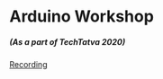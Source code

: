# Arduino Workshop
##### (As a part of TechTatva 2020)

[Recording](https://drive.google.com/file/d/1lnLZeTgQ4rz3IWR0i5IaTxYZ7qX_h03T/view?usp=sharing)